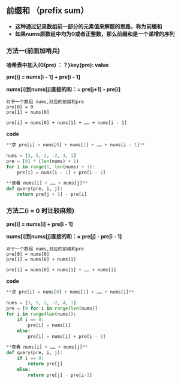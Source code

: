 ## 前缀和 （prefix sum）
- **这种通过记录数组前一部分的元素值来解题的思路，称为前缀和**
- **如果nums原数组中均为0或者正整数，那么前缀和是一个递增的序列**

### 方法一(前面加哨兵)

**哈希表中加入{0(pre) ：？}key(pre): value**

**pre[i] = nums[i - 1] + pre[i - 1]**

**nums[i]到nums[j]直接的和：= pre[j+1] - pre[i]**
```
对于一个数组 nums,对应的前缀和pre
pre[0] = 0
pre[1] = nums[0] 

pre[i] = nums[0] + nums[1] + …… + nums[i - 1]
```
**code**
```python
**求 pre[i] = nums[0] + nums[1] + …… + nums[i - 1]**

nums = [3, 5, 2, -2, 4, 1]
pre = [0] * (len(nums) + 1)
for i in range(1, len(nums) + 1):
    pre[i] = nums[i - 1] + pre[i - 1]
```

```python
**查看 nums[i] + …… + nums[j]**
def query(pre, i, j):
    return pre[j + 1] - pre[i]
```    


### 方法二(i = 0 时比较麻烦)

**pre[i] = nums[i] + pre[i - 1]**

**nums[i]到nums[j]直接的和：= pre[j] - pre[i - 1]**

```
对于一个数组 nums,对应的前缀和pre
pre[0] = nums[0]
pre[1] = nums[0] + nums[1]

pre[i] = nums[0] + nums[1] + …… + nums[i]
```

**code**
```python
**求 pre[i] = nums[0] + nums[1] + …… + nums[i]**

nums = [3, 5, 2, -2, 4, 1]
pre = [0 for i in range(len(nums)]
for i in range(len(nums)):
    if i == 0:
        pre[i] = nums[i]
    else:
        pre[i] = nums[i] + pre[i - 1]
```

```python
**查看 nums[i] + …… + nums[j]**
def query(pre, i, j):
    if i == 0:
        return pre[j]
    else:
        return pre[j] - pre[i-1] 
```

